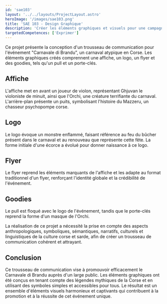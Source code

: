 ```yaml
---
id: 'sae103'
layout: '../../layouts/ProjectLayout.astro'
heroImage: '/images/sae103.png'
title: 'SAE 103 - Design Graphique'
description: 'Créer les éléments graphiques et visuels pour une campagne de communication (un événement, la sortie d’un produit, le positionnement d’une marque…) et justifier ses choix esthétiques.'
targetedCompetences: ['Exprimer']
---
```


Ce projet présente la conception d'un trousseau de communication pour l'événement "Carnavale di Brandu", un carnaval atypique en Corse. Les éléments graphiques créés comprennent une affiche, un logo, un flyer et des goodies, tels qu'un pull et un porte-clés.

## Affiche

L'affiche met en avant un joueur de violon, représentant Ghjuvan le violoniste de minuit, ainsi que l'Orchi, une créature terrifiante du carnaval. L'arrière-plan présente un puits, symbolisant l'histoire du Mazzeru, un chasseur psychopompe corse.

## Logo

Le logo évoque un monstre enflammé, faisant référence au feu du bûcher présent dans le carnaval et au renouveau que représente cette fête. La forme initiale d'une écorce a évolué pour donner naissance à ce logo.

## Flyer

Le flyer reprend les éléments marquants de l'affiche et les adapte au format traditionnel d'un flyer, renforçant l'identité globale et la crédibilité de l'événement.

## Goodies

Le pull est floqué avec le logo de l'événement, tandis que le porte-clés reprend la forme d'un masque de l'Orchi.

La réalisation de ce projet a nécessité la prise en compte des aspects anthropologiques, symboliques, sémantiques, narratifs, culturels et linguistiques de la culture corse et sarde, afin de créer un trousseau de communication cohérent et attrayant.

## Conclusion

Ce trousseau de communication vise à promouvoir efficacement le Carnavale di Brandu auprès d'un large public. Les éléments graphiques ont été conçus en tenant compte des légendes mythiques de la Corse et en utilisant des symboles simples et accessibles pour tous. Le résultat est un ensemble d'éléments visuels harmonieux et captivants qui contribuent à la promotion et à la réussite de cet événement unique.
